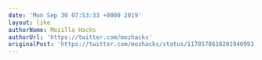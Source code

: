 ```yaml
---
date: 'Mon Sep 30 07:53:33 +0000 2019'
layout: like
authorName: Mozilla Hacks
authorUrl: 'https://twitter.com/mozhacks'
originalPost: 'https://twitter.com/mozhacks/status/1178578616201940993'
---
```

